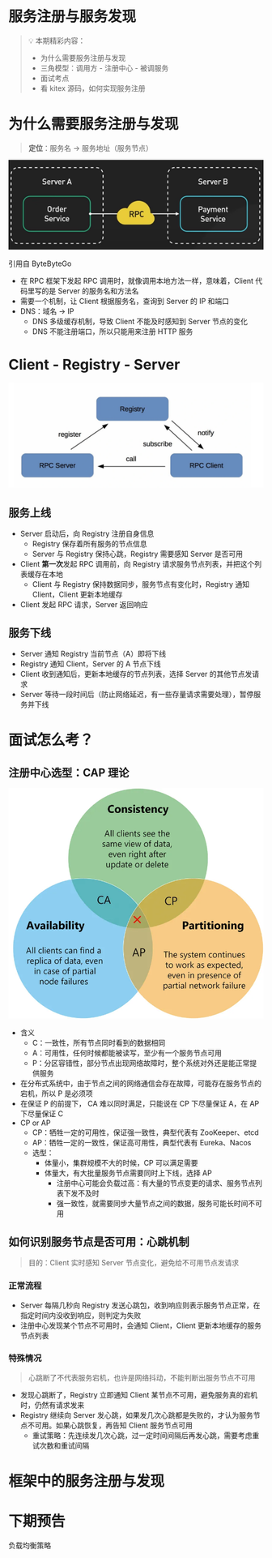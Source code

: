 # 服务注册与服务发现

> 💡 本期精彩内容：
> 
> - 为什么需要服务注册与发现
> - 三角模型：调用方 - 注册中心 - 被调服务
> - 面试考点
> - 看 kitex 源码，如何实现服务注册

# 为什么需要服务注册与发现

> **定位**：服务名 → 服务地址（服务节点）
> 

![引用自 ByteByteGo](assets/20b71c23e2d66d418e988f72834f0099b6200.png)

引用自 ByteByteGo

- 在 RPC 框架下发起 RPC 调用时，就像调用本地方法一样，意味着，Client 代码里写的是 Server 的服务名和方法名
- 需要一个机制，让 Client 根据服务名，查询到 Server 的 IP 和端口
- DNS：域名 → IP
    - DNS 多级缓存机制，导致 Client 不能及时感知到 Server 节点的变化
    - DNS 不能注册端口，所以只能用来注册 HTTP 服务

# Client - Registry - Server

![Untitled](assets/20b71c23e2d66d418e988f72834f0099b6201.png)

## 服务上线

- Server 启动后，向 Registry 注册自身信息
    - Registry 保存着所有服务的节点信息
    - Server 与 Registry 保持心跳，Registry 需要感知 Server 是否可用
- Client **第一次**发起 RPC 调用前，向 Registry 请求服务节点列表，并把这个列表缓存在本地
    - Client 与 Registry 保持数据同步，服务节点有变化时，Registry 通知 Client，Client 更新本地缓存
- Client 发起 RPC 请求，Server 返回响应

## 服务下线

- Server 通知 Registry 当前节点（A）即将下线
- Registry 通知 Client，Server 的 A 节点下线
- Client 收到通知后，更新本地缓存的节点列表，选择 Server 的其他节点发请求
- Server 等待一段时间后（防止网络延迟，有一些存量请求需要处理），暂停服务并下线

# 面试怎么考？

## 注册中心选型：CAP 理论

![Untitled](assets/20b71c23e2d66d418e988f72834f0099b6202.png)

- 含义
    - C：一致性，所有节点同时看到的数据相同
    - A：可用性，任何时候都能被读写，至少有一个服务节点可用
    - P：分区容错性，部分节点出现网络故障时，整个系统对外还是能正常提供服务
- 在分布式系统中，由于节点之间的网络通信会存在故障，可能存在服务节点的宕机，所以 P 是必须项
- 在保证 P 的前提下， CA 难以同时满足，只能说在 CP 下尽量保证 A，在 AP 下尽量保证 C
- CP or AP
    - CP：牺牲一定的可用性，保证强一致性，典型代表有 ZooKeeper、etcd
    - AP：牺牲一定的一致性，保证高可用性，典型代表有 Eureka、Nacos
    - 选型：
        - 体量小，集群规模不大的时候，CP 可以满足需要
        - 体量大，有大批量服务节点需要同时上下线，选择 AP
            - 注册中心可能会负载过高：有大量的节点变更的请求、服务节点列表下发不及时
            - 强一致性，就需要同步大量节点之间的数据，服务可能长时间不可用

## 如何识别服务节点是否可用：心跳机制

> 目的：Client 实时感知 Server 节点变化，避免给不可用节点发请求
> 

### 正常流程

- Server 每隔几秒向 Registry 发送心跳包，收到响应则表示服务节点正常，在指定时间内没收到响应，则判定为失败
- 注册中心发现某个节点不可用时，会通知 Client，Client 更新本地缓存的服务节点列表

### 特殊情况

> 心跳断了不代表服务宕机，也许是网络抖动，不能判断出服务节点不可用
> 
- 发现心跳断了，Registry 立即通知 Client 某节点不可用，避免服务真的宕机时，仍然有请求发来
- Registry 继续向 Server 发心跳，如果发几次心跳都是失败的，才认为服务节点不可用。如果心跳恢复，再告知 Client 服务节点可用
    - 重试策略：先连续发几次心跳，过一定时间间隔后再发心跳，需要考虑重试次数和重试间隔

# 框架中的服务注册与发现

# 下期预告

负载均衡策略